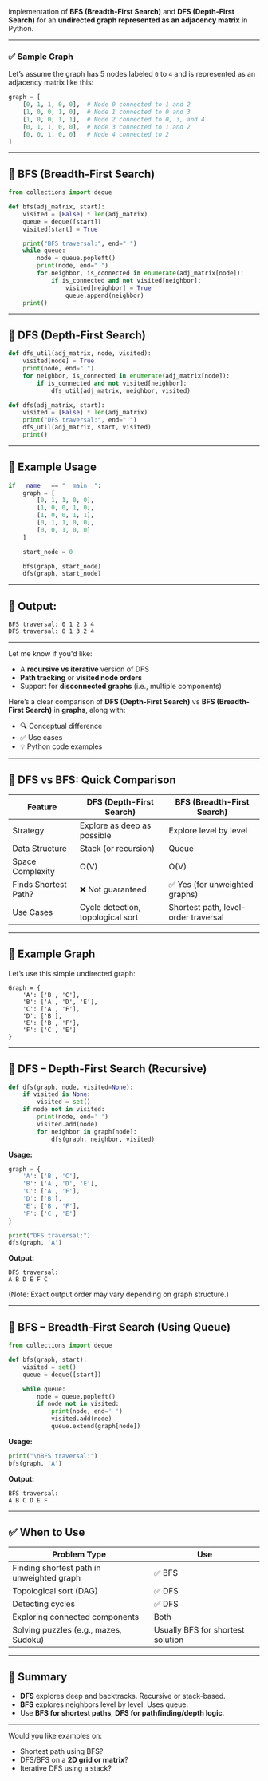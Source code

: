 implementation of **BFS (Breadth-First Search)** and **DFS (Depth-First Search)** for an **undirected graph represented as an adjacency matrix** in Python.

---

### ✅ Sample Graph

Let’s assume the graph has 5 nodes labeled `0` to `4` and is represented as an adjacency matrix like this:

```python
graph = [
    [0, 1, 1, 0, 0],  # Node 0 connected to 1 and 2
    [1, 0, 0, 1, 0],  # Node 1 connected to 0 and 3
    [1, 0, 0, 1, 1],  # Node 2 connected to 0, 3, and 4
    [0, 1, 1, 0, 0],  # Node 3 connected to 1 and 2
    [0, 0, 1, 0, 0]   # Node 4 connected to 2
]
```

---

## 🔁 BFS (Breadth-First Search)

```python
from collections import deque

def bfs(adj_matrix, start):
    visited = [False] * len(adj_matrix)
    queue = deque([start])
    visited[start] = True

    print("BFS traversal:", end=" ")
    while queue:
        node = queue.popleft()
        print(node, end=" ")
        for neighbor, is_connected in enumerate(adj_matrix[node]):
            if is_connected and not visited[neighbor]:
                visited[neighbor] = True
                queue.append(neighbor)
    print()
```

---

## 🔁 DFS (Depth-First Search)

```python
def dfs_util(adj_matrix, node, visited):
    visited[node] = True
    print(node, end=" ")
    for neighbor, is_connected in enumerate(adj_matrix[node]):
        if is_connected and not visited[neighbor]:
            dfs_util(adj_matrix, neighbor, visited)

def dfs(adj_matrix, start):
    visited = [False] * len(adj_matrix)
    print("DFS traversal:", end=" ")
    dfs_util(adj_matrix, start, visited)
    print()
```

---

## 🧪 Example Usage

```python
if __name__ == "__main__":
    graph = [
        [0, 1, 1, 0, 0],
        [1, 0, 0, 1, 0],
        [1, 0, 0, 1, 1],
        [0, 1, 1, 0, 0],
        [0, 0, 1, 0, 0]
    ]

    start_node = 0

    bfs(graph, start_node)
    dfs(graph, start_node)
```

---

## 🧾 Output:

```
BFS traversal: 0 1 2 3 4 
DFS traversal: 0 1 3 2 4 
```

---

Let me know if you'd like:

* A **recursive vs iterative** version of DFS
* **Path tracking** or **visited node orders**
* Support for **disconnected graphs** (i.e., multiple components)




Here’s a clear comparison of **DFS (Depth-First Search)** vs **BFS (Breadth-First Search)** in **graphs**, along with:

* 🔍 Conceptual difference
* ✅ Use cases
* 💡 Python code examples

---

## 🔄 DFS vs BFS: Quick Comparison

| Feature              | **DFS** (Depth-First Search)      | **BFS** (Breadth-First Search)       |
| -------------------- | --------------------------------- | ------------------------------------ |
| Strategy             | Explore as deep as possible       | Explore level by level               |
| Data Structure       | Stack (or recursion)              | Queue                                |
| Space Complexity     | O(V)                              | O(V)                                 |
| Finds Shortest Path? | ❌ Not guaranteed                  | ✅ Yes (for unweighted graphs)        |
| Use Cases            | Cycle detection, topological sort | Shortest path, level-order traversal |

---

## 🎯 Example Graph

Let’s use this simple undirected graph:

```
Graph = {
    'A': ['B', 'C'],
    'B': ['A', 'D', 'E'],
    'C': ['A', 'F'],
    'D': ['B'],
    'E': ['B', 'F'],
    'F': ['C', 'E']
}
```

---

## 🧭 DFS – Depth-First Search (Recursive)

```python
def dfs(graph, node, visited=None):
    if visited is None:
        visited = set()
    if node not in visited:
        print(node, end=' ')
        visited.add(node)
        for neighbor in graph[node]:
            dfs(graph, neighbor, visited)
```

**Usage:**

```python
graph = {
    'A': ['B', 'C'],
    'B': ['A', 'D', 'E'],
    'C': ['A', 'F'],
    'D': ['B'],
    'E': ['B', 'F'],
    'F': ['C', 'E']
}

print("DFS traversal:")
dfs(graph, 'A')
```

**Output:**

```
DFS traversal:
A B D E F C
```

(Note: Exact output order may vary depending on graph structure.)

---

## 🧭 BFS – Breadth-First Search (Using Queue)

```python
from collections import deque

def bfs(graph, start):
    visited = set()
    queue = deque([start])

    while queue:
        node = queue.popleft()
        if node not in visited:
            print(node, end=' ')
            visited.add(node)
            queue.extend(graph[node])
```

**Usage:**

```python
print("\nBFS traversal:")
bfs(graph, 'A')
```

**Output:**

```
BFS traversal:
A B C D E F
```

---

## ✅ When to Use

| Problem Type                              | Use                               |
| ----------------------------------------- | --------------------------------- |
| Finding shortest path in unweighted graph | ✅ BFS                             |
| Topological sort (DAG)                    | ✅ DFS                             |
| Detecting cycles                          | ✅ DFS                             |
| Exploring connected components            | Both                              |
| Solving puzzles (e.g., mazes, Sudoku)     | Usually BFS for shortest solution |

---

## 🧠 Summary

* **DFS** explores deep and backtracks. Recursive or stack-based.
* **BFS** explores neighbors level by level. Uses queue.
* Use **BFS for shortest paths**, **DFS for pathfinding/depth logic**.

---

Would you like examples on:

* Shortest path using BFS?
* DFS/BFS on a **2D grid or matrix**?
* Iterative DFS using a stack?
